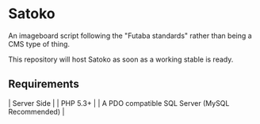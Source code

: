 Satoko
======

An imageboard script following the "Futaba standards" rather than being a CMS type of thing.

This repository will host Satoko as soon as a working stable is ready.

## Requirements

| Server Side |
| PHP 5.3+ |
| A PDO compatible SQL Server (MySQL Recommended) |
